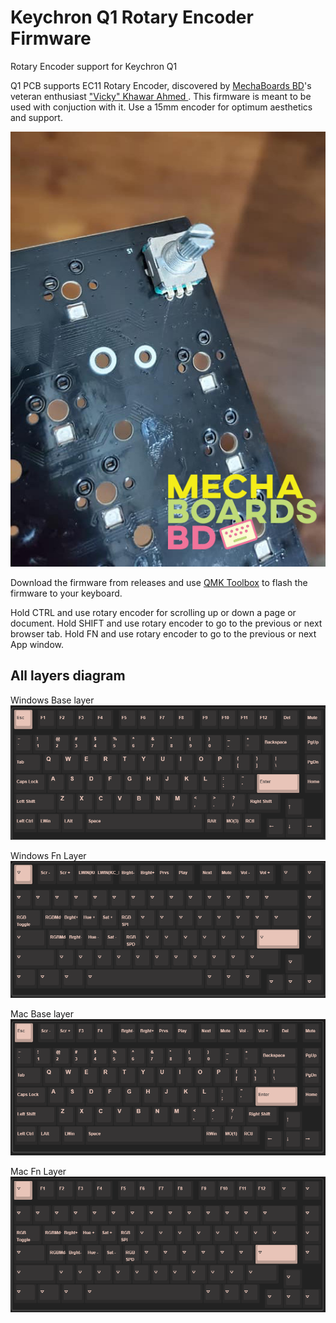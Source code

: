 # Keychron Q1 Rotary Encoder Firmware
Rotary Encoder support for Keychron Q1

Q1 PCB supports EC11 Rotary Encoder, discovered by [MechaBoards BD](https://www.facebook.com/groups/mechaboardsbd)'s veteran enthusiast ["Vicky" Khawar Ahmed
](https://www.facebook.com/v.ksahmed). This firmware is meant to be used with conjuction with it. Use a 15mm encoder for optimum aesthetics and support.

![image](https://raw.githubusercontent.com/hmfaysal/Keychron-Q1-Rotary-Encoder/main/images/rotary_encoder_vicky_khawar_ahmed.jpg)

Download the firmware from releases and use [QMK Toolbox](https://github.com/qmk/qmk_toolbox) to flash the firmware to your keyboard.  

Hold CTRL and use rotary encoder for scrolling up or down a page or document.
Hold SHIFT and use rotary encoder to go to the previous or next browser tab.
Hold FN and use rotary encoder to go to the previous or next App window. 

## All layers diagram
Windows Base layer
![image](https://raw.githubusercontent.com/hmfaysal/Keychron-Q1-Rotary-Encoder/main/images/win_base.PNG)

Windows Fn Layer
![image](https://github.com/hmfaysal/Keychron-Q1-Rotary-Encoder/blob/main/images/win_fn.PNG)

Mac Base layer
![image](https://github.com/hmfaysal/Keychron-Q1-Rotary-Encoder/blob/main/images/mac_base.PNG)

Mac Fn Layer
![image](https://raw.githubusercontent.com/hmfaysal/Keychron-Q1-Rotary-Encoder/main/images/mac_fn.PNG)
